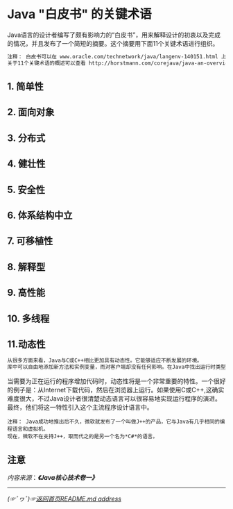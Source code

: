 # Java "白皮书" 的关键术语  

Java语言的设计者编写了颇有影响力的“白皮书”，用来解释设计的初衷以及完成的情况，并且发布了一个简短的摘要。这个摘要用下面11个关键术语进行组织。


```markdown
注释： 白皮书可以在 www.oracle.com/technetwork/java/langenv-140151.html 上找到。  
关于11个关键术语的概述可以查看 http://horstmann.com/corejava/java-an-overview/7Gosling.pdf。  
```
## 1. 简单性  

## 2. 面向对象

## 3. 分布式  

## 4. 健壮性

## 5. 安全性  

## 6. 体系结构中立

## 7. 可移植性  

## 8. 解释型  

## 9. 高性能  

## 10. 多线程  

## 11.动态性  

```markdown
从很多方面来看，Java与C或C++相比更加具有动态性。它能够适应不断发展的环境。  
库中可以自由地添加新方法和实例变量，而对客户端却没有任何影响。在Java中找出运行时类型信息十分简单。
```

当需要为正在运行的程序增加代码时，动态性将是一个非常重要的特性。一个很好的例子是：从Internet下载代码，然后在浏览器上运行。如果使用C或C++,这确实难度很大，不过Java设计者很清楚动态语言可以很容易地实现运行程序的演进。最终，他们将这一特性引入这个主流程序设计语言中。

```
注释： Java成功地推出后不久，微软就发布了一个叫做J++的产品，它与Java有几乎相同的编程语言和虚拟机。  
现在，微软不在支持J++，取而代之的是另一个名为*C#*的语言。
```

## 注意
*内容来源*：***《Java核心技术卷一》***  

___________
*(☞ﾟヮﾟ)☞[返回首页README.md address](https://github.com/fredomli/java-standard)*
